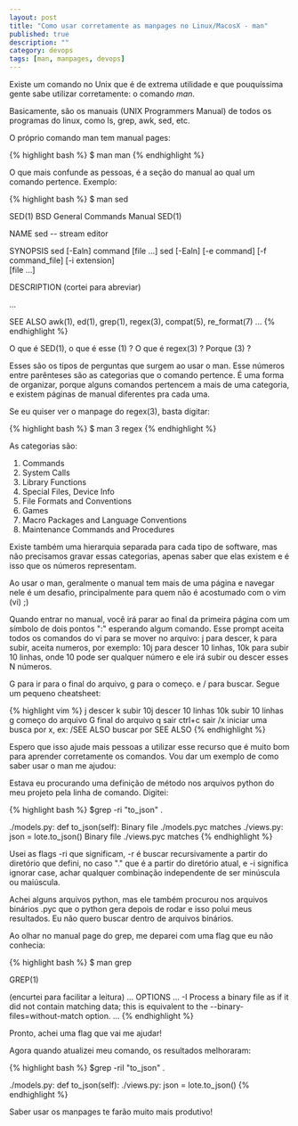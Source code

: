 ```yaml
---
layout: post
title: "Como usar corretamente as manpages no Linux/MacosX - man"
published: true
description: ""
category: devops
tags: [man, manpages, devops]
---
```


Existe um comando no Unix que é de extrema utilidade e que pouquíssima gente
sabe utilizar corretamente: o comando *man*.

Basicamente, são os manuais (UNIX Programmers Manual) de todos os programas do linux, como ls, grep,
awk, sed, etc.

O próprio comando man tem manual pages:

{% highlight bash %}
$ man man
{% endhighlight %}

O que mais confunde as pessoas, é a seção do manual ao qual um comando
pertence. Exemplo:

{% highlight bash %}
$ man sed

SED(1)                    BSD General Commands Manual    SED(1)

NAME
     sed -- stream editor

SYNOPSIS
     sed [-Ealn] command [file ...]
     sed [-Ealn] [-e command] [-f command_file] [-i extension] \
     [file ...]

DESCRIPTION
    (cortei para abreviar)

...

SEE ALSO
     awk(1), ed(1), grep(1), regex(3), compat(5), re_format(7)
...
{% endhighlight %}

O que é SED(1), o que é esse (1) ? O que é regex(3) ? Porque (3) ?

Esses são os tipos de perguntas que surgem ao usar o man. Esse números entre
parênteses são as categorias que o comando pertence. É uma forma de organizar,
porque alguns comandos pertencem a mais de uma categoria, e existem páginas de
manual diferentes pra cada uma.

Se eu quiser ver o manpage do regex(3), basta digitar:

{% highlight bash %}
$ man 3 regex
{% endhighlight %}

As categorias são:

1. Commands
2. System Calls
3. Library Functions
4. Special Files, Device Info
5. File Formats and Conventions
6. Games
7. Macro Packages and Language Conventions
8. Maintenance Commands and Procedures

Existe também uma hierarquia separada para cada tipo de software, mas não
precisamos gravar essas categorias, apenas saber que elas existem e é isso que
os números representam.

Ao usar o man, geralmente o manual tem mais de uma página e navegar nele é um
desafio, principalmente para quem não é acostumado com o vim (vi) ;)

Quando entrar no manual, você irá parar ao final da primeira página com um
símbolo de dois pontos ":" esperando algum comando. Esse prompt aceita todos os
comandos do vi para se mover no arquivo: j para descer, k para subir, aceita
numeros, por exemplo: 10j para descer 10 linhas, 10k para subir 10 linhas, onde
10 pode ser qualquer número e ele irá subir ou descer esses N números.

G para ir para o final do arquivo, g para o começo. e / para buscar. Segue um
pequeno cheatsheet:

{% highlight vim %}
j             descer
k             subir
10j           descer 10 linhas
10k           subir 10 linhas
g             começo do arquivo
G             final do arquivo
q             sair
ctrl+c        sair
/x            iniciar uma busca por x, ex:
/SEE ALSO     buscar por SEE ALSO
{% endhighlight %}

Espero que isso ajude mais pessoas a utilizar esse recurso que é muito bom para
aprender corretamente os comandos. Vou dar um exemplo de como saber usar o man
me ajudou:

Estava eu procurando uma definição de método nos arquivos python do meu
projeto pela linha de comando. Digitei:

{% highlight bash %}
$grep -ri "to_json" . 

./models.py:    def to_json(self):
Binary file ./models.pyc matches
./views.py:        json = lote.to_json()
Binary file ./views.pyc matches
{% endhighlight %}

Usei as flags -ri que significam, -r é buscar recursivamente a partir do diretório
que defini, no caso "." que é a partir do diretório atual, e -i significa
ignorar case, achar qualquer combinação independente de ser minúscula ou
maiúscula. 

Achei alguns arquivos python, mas ele também procurou nos arquivos binários
.pyc que o python gera depois de rodar e isso polui meus resultados. Eu não
quero buscar dentro de arquivos binários.

Ao olhar no manual page do grep, me deparei com uma flag que eu não conhecia:

{% highlight bash %}
$ man grep

GREP(1)

(encurtei para facilitar a leitura)
...
OPTIONS
...
-I     Process a binary file as if it did not contain matching data; 
       this is equivalent to the --binary-files=without-match option.
...
{% endhighlight %}

Pronto, achei uma flag que vai me ajudar!

Agora quando atualizei meu comando, os resultados melhoraram:

{% highlight bash %}
$grep -riI "to_json" . 

./models.py:    def to_json(self):
./views.py:        json = lote.to_json()
{% endhighlight %}

Saber usar os manpages te farão muito mais produtivo!
